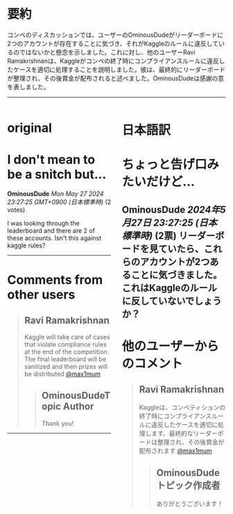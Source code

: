 # 要約 
コンペのディスカッションでは、ユーザーのOminousDudeがリーダーボードに2つのアカウントが存在することに気づき、それがKaggleのルールに違反しているのではないかと懸念を示しました。これに対し、他のユーザーRavi Ramakrishnanは、Kaggleがコンペの終了時にコンプライアンスルールに違反したケースを適切に処理することを説明しました。彼は、最終的にリーダーボードが整理され、その後賞金が配布されると述べました。OminousDudeは感謝の意を表しました。

---


<style>
.column-left{
  float: left;
  width: 47.5%;
  text-align: left;
}
.column-right{
  float: right;
  width: 47.5%;
  text-align: left;
}
.column-one{
  float: left;
  width: 100%;
  text-align: left;
}
</style>


<div class="column-left">

# original

# I don't mean to be a snitch but...

**OminousDude** *Mon May 27 2024 23:27:25 GMT+0900 (日本標準時)* (2 votes)

I was looking through the leaderboard and there are 2 of these accounts. Isn't this against kaggle rules?



---

 # Comments from other users

> ## Ravi Ramakrishnan
> 
> Kaggle will take care of cases that violate compliance rules at the end of the competition. The final leaderboard will be sanitized and then prizes will be distributed [@max1mum](https://www.kaggle.com/max1mum) 
> 
> 
> 
> > ## OminousDudeTopic Author
> > 
> > Thank you!
> > 
> > 
> > 


---



</div>
<div class="column-right">

# 日本語訳

# ちょっと告げ口みたいだけど…
**OminousDude** *2024年5月27日 23:27:25 (日本標準時)* (2票)
リーダーボードを見ていたら、これらのアカウントが2つあることに気づきました。これはKaggleのルールに反していないでしょうか？
---
 # 他のユーザーからのコメント
> ## Ravi Ramakrishnan
> 
> Kaggleは、コンペティションの終了時にコンプライアンスルールに違反したケースを適切に処理します。最終的なリーダーボードは整理され、その後賞金が配布されます [@max1mum](https://www.kaggle.com/max1mum) 
> 
> 
> > ## OminousDudeトピック作成者
> > 
> > ありがとうございます！
> > 
> > >


</div>